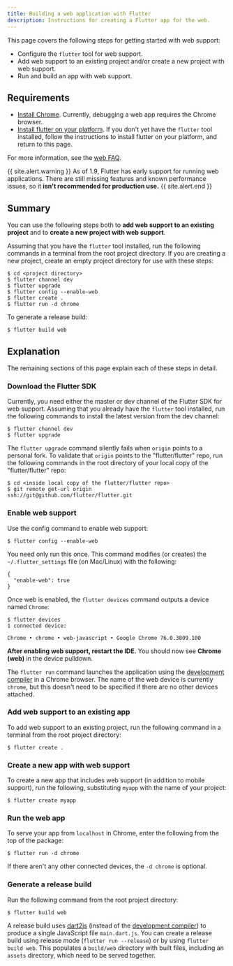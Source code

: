 ```yaml
---
title: Building a web application with Flutter
description: Instructions for creating a Flutter app for the web.
---
```


This page covers the following steps for getting started with web support:
- Configure the `flutter` tool for web support.
- Add web support to an existing project and/or create a new project with web
  support.
- Run and build an app with web support.

## Requirements
- [Install Chrome]. Currently, debugging a web app requires the Chrome browser.
- [Install flutter on your platform]. If you don't yet have the `flutter` tool
  installed, follow the instructions to install flutter on your platform, and
  return to this page.

For more information, see the [web FAQ][].

{{ site.alert.warning }}
As of 1.9, Flutter has early support for running web applications. There are
still missing features and known performance issues, so it **isn't recommended
for production use.**
{{ site.alert.end }}

## Summary

You can use the following steps both to **add web support to an existing
project** and to **create a new project with web support**.

Assuming that you have the `flutter` tool installed, run the following commands
in a terminal from the root project directory. If you are creating a new project,
create an empty project directory for use with these steps:

```terminal
$ cd <project directory>
$ flutter channel dev
$ flutter upgrade
$ flutter config --enable-web
$ flutter create .
$ flutter run -d chrome
```

To generate a release build:

```terminal
$ flutter build web
```

## Explanation

The remaining sections of this page explain each of these steps in detail.

### Download the Flutter SDK

Currently, you need either the master or dev channel of the Flutter SDK for web
support. Assuming that you already have the `flutter` tool installed, run the
following commands to install the latest version from the dev channel:

```terminal
$ flutter channel dev
$ flutter upgrade
```

The `flutter upgrade` command silently fails when `origin` points to a personal
fork. To validate that `origin` points to the "flutter/flutter" repo, run the
following commands in the root directory of your local copy of the "flutter/flutter" repo:

```terminal
$ cd <inside local copy of the flutter/flutter repo>
$ git remote get-url origin
ssh://git@github.com/flutter/flutter.git
```

### Enable web support

Use the config command to enable web support:

```terminal
$ flutter config --enable-web
```

You need only run this once.
This command modifies (or creates) the
`~/.flutter_settings` file (on Mac/Linux)
with the following:

```shell
{
  "enable-web": true
}
```

Once web is enabled, the `flutter devices` command outputs a device named `Chrome`:

```terminal
$ flutter devices
1 connected device:

Chrome • chrome • web-javascript • Google Chrome 76.0.3809.100
```

**After enabling web support, restart the IDE.**
You should now see **Chrome (web)** in the device pulldown.

The `flutter run` command launches the application using the [development
compiler][] in a Chrome browser. The name of the web device is currently
`chrome`, but this doesn't need to be specified if there are no other devices
attached.

### Add web support to an existing app

To add web support to an existing project, run the following command in a
terminal from the root project directory:

```terminal
$ flutter create .
```

### Create a new app with web support

To create a new app that includes web support (in addition to mobile support),
run the following, substituting `myapp` with the name of your project:

```terminal
$ flutter create myapp
```

### Run the web app

To serve your app from `localhost` in Chrome, enter the following from the top of the package:

```terminal
$ flutter run -d chrome
```

If there aren't any other connected devices, the `-d chrome` is optional.

### Generate a release build

Run the following command from the root project directory:

```terminal
$ flutter build web
```

A release build uses [dart2js][] (instead of the [development compiler][]) to
produce a single JavaScript file `main.dart.js`.  You can create a release build
using release mode (`flutter run --release`) or by using `flutter build web`.
This populates a `build/web` directory with built files, including an `assets`
directory, which need to be served together.


[dart2js]: https://dart.dev/tools/dart2js
[development compiler]: https://dart.dev/tools/dartdevc
[web FAQ]: /docs/development/platform-integration/web
[install Chrome]: https://www.google.com/chrome/
[install flutter on your platform]: https://flutter.dev/docs/get-started/install
